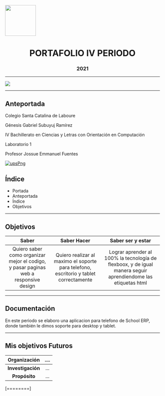 <img width="100px"  src="https://static.wixstatic.com/media/d1b317_30d85a06c73e4bc7bf0952829a1cddb1~mv1.png/v1/crop/x_0,y_4,w_775,h_349/fill/w_408,h_172,al_c,q_85,usm_0.66_1.00_0.01/d1b317_30d85a06c73e4bc7bf0952829a1cddb1~mv1.webp">

<h1 align="center">
	PORTAFOLIO IV PERIODO
</h1>
<h3 align="center">
	2021
</h3>

------------
<img align="center"   src="https://i.pinimg.com/564x/c7/0d/e3/c70de3d4362ac2f12aeb1cd9c57b4246.jpg">

------------
## Anteportada
Colegio Santa Catalina de Laboure


Génesis Gabriel Subuyuj Ramírez


IV Bachillerato en Ciencias y Letras con Orientación en Computación


Laboratorio 1


Profesor Jossue Emmanuel Fuentes


<a href="https://ibb.co/qdVMfh9"><img src="https://i.ibb.co/vHRxGfm/upsPng.png" alt="upsPng" border="0"></a>
## Índice
- Portada
- Anteportada
- Índice
- Objetivos

------------

## Objetivos

|  Saber |  Saber Hacer | Saber ser y estar |
| :------------: | :------------: | :------------: |
|  Quiero saber como organizar mejor el codigo, y pasar paginas web a responsive design | Quiero realizar al maximo el soporte para telefono, escritorio y tablet correctamente  |  Lograr aprender al 100% la tecnología de flexboox, y de igual manera seguir aprendiendome las etiquetas html |

------------

## Documentación
En este periodo se elaboro una aplicacion para telefono de School ERP,
donde también le dimos soporte para desktop y tablet.

------------


## Mis objetivos Futuros
|Organización   |  .... |
| :------------: | :------------: |
| **Investigación**  |  ...  |
|**Propósito**   | ...  |


[========]

